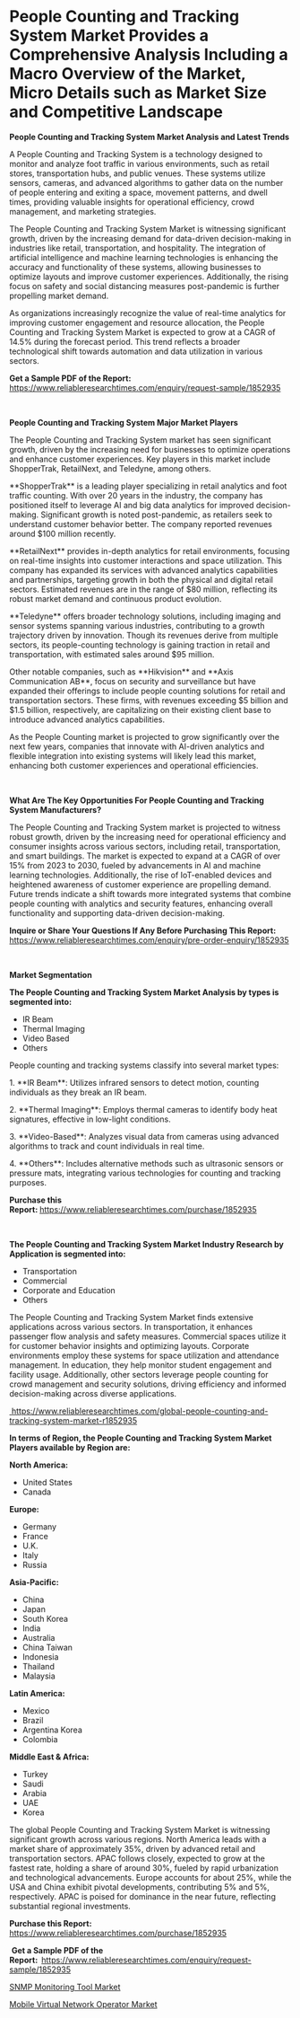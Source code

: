 <p><h1>People Counting and Tracking System Market Provides a Comprehensive Analysis Including a Macro Overview of the Market, Micro Details such as Market Size and Competitive Landscape</h1></p><p><strong>People Counting and Tracking System Market Analysis and Latest Trends</strong></p>
<p><p>A People Counting and Tracking System is a technology designed to monitor and analyze foot traffic in various environments, such as retail stores, transportation hubs, and public venues. These systems utilize sensors, cameras, and advanced algorithms to gather data on the number of people entering and exiting a space, movement patterns, and dwell times, providing valuable insights for operational efficiency, crowd management, and marketing strategies.</p><p>The People Counting and Tracking System Market is witnessing significant growth, driven by the increasing demand for data-driven decision-making in industries like retail, transportation, and hospitality. The integration of artificial intelligence and machine learning technologies is enhancing the accuracy and functionality of these systems, allowing businesses to optimize layouts and improve customer experiences. Additionally, the rising focus on safety and social distancing measures post-pandemic is further propelling market demand.</p><p>As organizations increasingly recognize the value of real-time analytics for improving customer engagement and resource allocation, the People Counting and Tracking System Market is expected to grow at a CAGR of 14.5% during the forecast period. This trend reflects a broader technological shift towards automation and data utilization in various sectors.</p></p>
<p><strong>Get a Sample PDF of the Report:&nbsp;</strong> <a href="https://www.reliableresearchtimes.com/enquiry/request-sample/1852935?utm_campaign=2220&utm_medium=2&utm_source=Github&utm_content=ia&utm_term=28022025&utm_id=people-counting-and-tracking-system">https://www.reliableresearchtimes.com/enquiry/request-sample/1852935</a></p>
<p>&nbsp;</p>
<p><strong>People Counting and Tracking System Major Market Players</strong></p>
<p><p>The People Counting and Tracking System market has seen significant growth, driven by the increasing need for businesses to optimize operations and enhance customer experiences. Key players in this market include ShopperTrak, RetailNext, and Teledyne, among others.</p><p>**ShopperTrak** is a leading player specializing in retail analytics and foot traffic counting. With over 20 years in the industry, the company has positioned itself to leverage AI and big data analytics for improved decision-making. Significant growth is noted post-pandemic, as retailers seek to understand customer behavior better. The company reported revenues around $100 million recently.</p><p>**RetailNext** provides in-depth analytics for retail environments, focusing on real-time insights into customer interactions and space utilization. This company has expanded its services with advanced analytics capabilities and partnerships, targeting growth in both the physical and digital retail sectors. Estimated revenues are in the range of $80 million, reflecting its robust market demand and continuous product evolution.</p><p>**Teledyne** offers broader technology solutions, including imaging and sensor systems spanning various industries, contributing to a growth trajectory driven by innovation. Though its revenues derive from multiple sectors, its people-counting technology is gaining traction in retail and transportation, with estimated sales around $95 million.</p><p>Other notable companies, such as **Hikvision** and **Axis Communication AB**, focus on security and surveillance but have expanded their offerings to include people counting solutions for retail and transportation sectors. These firms, with revenues exceeding $5 billion and $1.5 billion, respectively, are capitalizing on their existing client base to introduce advanced analytics capabilities.</p><p>As the People Counting market is projected to grow significantly over the next few years, companies that innovate with AI-driven analytics and flexible integration into existing systems will likely lead this market, enhancing both customer experiences and operational efficiencies.</p></p>
<p>&nbsp;</p>
<p><strong>What Are The Key Opportunities For People Counting and Tracking System Manufacturers?</strong></p>
<p><p>The People Counting and Tracking System market is projected to witness robust growth, driven by the increasing need for operational efficiency and consumer insights across various sectors, including retail, transportation, and smart buildings. The market is expected to expand at a CAGR of over 15% from 2023 to 2030, fueled by advancements in AI and machine learning technologies. Additionally, the rise of IoT-enabled devices and heightened awareness of customer experience are propelling demand. Future trends indicate a shift towards more integrated systems that combine people counting with analytics and security features, enhancing overall functionality and supporting data-driven decision-making.</p></p>
<p><strong>Inquire or Share Your Questions If Any Before Purchasing This Report:</strong> <a href="https://www.reliableresearchtimes.com/enquiry/pre-order-enquiry/1852935?utm_campaign=2220&utm_medium=2&utm_source=Github&utm_content=ia&utm_term=28022025&utm_id=people-counting-and-tracking-system">https://www.reliableresearchtimes.com/enquiry/pre-order-enquiry/1852935</a></p>
<p>&nbsp;</p>
<p><strong>Market Segmentation</strong></p>
<p><strong>The People Counting and Tracking System Market Analysis by types is segmented into:</strong></p>
<p><ul><li>IR Beam</li><li>Thermal Imaging</li><li>Video Based</li><li>Others</li></ul></p>
<p><p>People counting and tracking systems classify into several market types: </p><p>1. **IR Beam**: Utilizes infrared sensors to detect motion, counting individuals as they break an IR beam. </p><p>2. **Thermal Imaging**: Employs thermal cameras to identify body heat signatures, effective in low-light conditions.</p><p>3. **Video-Based**: Analyzes visual data from cameras using advanced algorithms to track and count individuals in real time.</p><p>4. **Others**: Includes alternative methods such as ultrasonic sensors or pressure mats, integrating various technologies for counting and tracking purposes.</p></p>
<p><strong>Purchase this Report:&nbsp;</strong><a href="https://www.reliableresearchtimes.com/purchase/1852935?utm_campaign=2220&utm_medium=2&utm_source=Github&utm_content=ia&utm_term=28022025&utm_id=people-counting-and-tracking-system">https://www.reliableresearchtimes.com/purchase/1852935</a></p>
<p>&nbsp;</p>
<p><strong>The People Counting and Tracking System Market Industry Research by Application is segmented into:</strong></p>
<p><ul><li>Transportation</li><li>Commercial</li><li>Corporate and Education</li><li>Others</li></ul></p>
<p><p>The People Counting and Tracking System Market finds extensive applications across various sectors. In transportation, it enhances passenger flow analysis and safety measures. Commercial spaces utilize it for customer behavior insights and optimizing layouts. Corporate environments employ these systems for space utilization and attendance management. In education, they help monitor student engagement and facility usage. Additionally, other sectors leverage people counting for crowd management and security solutions, driving efficiency and informed decision-making across diverse applications.</p></p>
<p><a href="https://www.reliableresearchtimes.com/global-people-counting-and-tracking-system-market-r1852935?utm_campaign=2220&utm_medium=2&utm_source=Github&utm_content=ia&utm_term=28022025&utm_id=people-counting-and-tracking-system">&nbsp;https://www.reliableresearchtimes.com/global-people-counting-and-tracking-system-market-r1852935</a></p>
<p><strong>In terms of Region, the People Counting and Tracking System Market Players available by Region are:</strong></p>
<p>
    <p> <strong> North America: </strong>
        <ul>
            <li>United States</li>
            <li>Canada</li>
        </ul>
        </p> 
    <p> <strong> Europe: </strong>
        <ul>
            <li>Germany</li>
            <li>France</li>
            <li>U.K.</li>
            <li>Italy</li>
            <li>Russia</li>
        </ul>
        </p> 
    <p> <strong> Asia-Pacific: </strong>
        <ul>
            <li>China</li>
            <li>Japan</li>
            <li>South Korea</li>
            <li>India</li>
            <li>Australia</li>
            <li>China Taiwan</li>
            <li>Indonesia</li>
            <li>Thailand</li>
            <li>Malaysia</li>
        </ul>
        </p> 
    <p> <strong> Latin America: </strong>
        <ul>
            <li>Mexico</li>
            <li>Brazil</li>
            <li>Argentina Korea</li>
            <li>Colombia</li>
        </ul>
        </p> 
    <p> <strong> Middle East & Africa: </strong>
        <ul>
            <li>Turkey</li>
            <li>Saudi</li>
            <li>Arabia</li>
            <li>UAE</li>
            <li>Korea</li>
        </ul>
    </p>
    </p>
<p><p>The global People Counting and Tracking System Market is witnessing significant growth across various regions. North America leads with a market share of approximately 35%, driven by advanced retail and transportation sectors. APAC follows closely, expected to grow at the fastest rate, holding a share of around 30%, fueled by rapid urbanization and technological advancements. Europe accounts for about 25%, while the USA and China exhibit pivotal developments, contributing 5% and 5%, respectively. APAC is poised for dominance in the near future, reflecting substantial regional investments.</p></p>
<p><strong>Purchase this Report: </strong><a href="https://www.reliableresearchtimes.com/purchase/1852935?utm_campaign=2220&utm_medium=2&utm_source=Github&utm_content=ia&utm_term=28022025&utm_id=people-counting-and-tracking-system">https://www.reliableresearchtimes.com/purchase/1852935</a></p>
<p>&nbsp;<strong>Get a Sample PDF of the Report:&nbsp;&nbsp;</strong><a href="https://www.reliableresearchtimes.com/enquiry/request-sample/1852935?utm_campaign=2220&utm_medium=2&utm_source=Github&utm_content=ia&utm_term=28022025&utm_id=people-counting-and-tracking-system">https://www.reliableresearchtimes.com/enquiry/request-sample/1852935</a></p>
<p><strong></strong></p>
<p><p><a href="https://github.com/shefikagbons/Market-Research-Report-List-1/blob/main/snmp-monitoring-tool-market.md?utm_campaign=2220&utm_medium=2&utm_source=Github&utm_content=ia&utm_term=28022025&utm_id=people-counting-and-tracking-system">SNMP Monitoring Tool Market</a></p><p><a href="https://github.com/signallaikun/Market-Research-Report-List-1/blob/main/mobile-virtual-network-operator-market.md?utm_campaign=2220&utm_medium=2&utm_source=Github&utm_content=ia&utm_term=28022025&utm_id=people-counting-and-tracking-system">Mobile Virtual Network Operator Market</a></p></p>